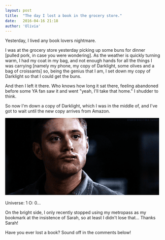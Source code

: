 ```yaml
---
layout: post
title:  "The day I lost a book in the grocery store."
date:   2016-04-16 21:18
author: 'Olivia'
---
```

Yesterday, I lived any book lovers nightmare.

I was at the grocery store yesterday picking up some buns for dinner [pulled pork, in case you were wondering]. As the weather is quickly turning warm, I had my coat in my bag, and not enough hands for all the things I was carrying [namely my phone, my copy of Darklight, some olives and a bag of croissants] so, being the genius that I am, I set down my copy of Darklight so that I could get the buns.

<!--more-->

And then I left it there. Who knows how long it sat there, feeling abandoned before some YA fan saw it and went "yeah, I'll take that home." I shudder to think.

So now I'm down a copy of Darklight, which I was in the middle of, and I've got to wait until the new copy arrives from Amazon.

![deadinside](\assets\gifs\Deanblankstare.gif)

Universe: 1
O: 0...

On the bright side, I only recently stopped using my metropass as my bookmark at the insistence of Sarah, so at least I didn't lose that... Thanks Sarah!

Have you ever lost a book? Sound off in the comments below!
